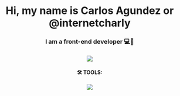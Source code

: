 <div align="center"> <h1 align="center"> Hi, my name is Carlos Agundez or @internetcharly </h1> </div>

<div align="center"> <h3 align="center"> I am a front-end developer 💻🥣 </h3> </div>

<div align="center"> <h3 align="center"><img src="https://www.lavoz.com.ar/resizer/9DvCUG7gefuQi8BuK1Vk2X0oAsA=/1023x323/smart/storage.googleapis.com/gweb-uniblog-publish-prod/original_images/Dino_non-birthday_version.gif"> </h3> </div>

<div align="center"> <h4 align="center">🛠️ TOOLS: </h5> </div>

<p align="center">
    <img src="https://skillicons.dev/icons?i=js,react,html,css,figma" />
</p>
